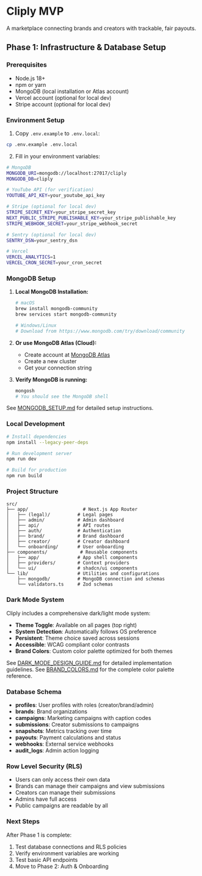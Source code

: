 # Cliply MVP

A marketplace connecting brands and creators with trackable, fair payouts.

## Phase 1: Infrastructure & Database Setup

### Prerequisites
- Node.js 18+
- npm or yarn
- MongoDB (local installation or Atlas account)
- Vercel account (optional for local dev)
- Stripe account (optional for local dev)

### Environment Setup

1. Copy `.env.example` to `.env.local`:
```bash
cp .env.example .env.local
```

2. Fill in your environment variables:
```bash
# MongoDB
MONGODB_URI=mongodb://localhost:27017/cliply
MONGODB_DB=cliply

# YouTube API (for verification)
YOUTUBE_API_KEY=your_youtube_api_key

# Stripe (optional for local dev)
STRIPE_SECRET_KEY=your_stripe_secret_key
NEXT_PUBLIC_STRIPE_PUBLISHABLE_KEY=your_stripe_publishable_key
STRIPE_WEBHOOK_SECRET=your_stripe_webhook_secret

# Sentry (optional for local dev)
SENTRY_DSN=your_sentry_dsn

# Vercel
VERCEL_ANALYTICS=1
VERCEL_CRON_SECRET=your_cron_secret
```

### MongoDB Setup
1. **Local MongoDB Installation:**
   ```bash
   # macOS
   brew install mongodb-community
   brew services start mongodb-community
   
   # Windows/Linux
   # Download from https://www.mongodb.com/try/download/community
   ```

2. **Or use MongoDB Atlas (Cloud):**
   - Create account at [MongoDB Atlas](https://www.mongodb.com/atlas)
   - Create a new cluster
   - Get your connection string

3. **Verify MongoDB is running:**
   ```bash
   mongosh
   # You should see the MongoDB shell
   ```

See [MONGODB_SETUP.md](./MONGODB_SETUP.md) for detailed setup instructions.

### Local Development

```bash
# Install dependencies
npm install --legacy-peer-deps

# Run development server
npm run dev

# Build for production
npm run build
```

### Project Structure
```
src/
├── app/                    # Next.js App Router
│   ├── (legal)/          # Legal pages
│   ├── admin/            # Admin dashboard
│   ├── api/              # API routes
│   ├── auth/             # Authentication
│   ├── brand/            # Brand dashboard
│   ├── creator/          # Creator dashboard
│   └── onboarding/       # User onboarding
├── components/            # Reusable components
│   ├── app/              # App shell components
│   ├── providers/        # Context providers
│   └── ui/               # shadcn/ui components
└── lib/                  # Utilities and configurations
    ├── mongodb/          # MongoDB connection and schemas
    └── validators.ts     # Zod schemas
```

### Dark Mode System
Cliply includes a comprehensive dark/light mode system:
- **Theme Toggle**: Available on all pages (top right)
- **System Detection**: Automatically follows OS preference
- **Persistent**: Theme choice saved across sessions
- **Accessible**: WCAG compliant color contrasts
- **Brand Colors**: Custom color palette optimized for both themes

See [DARK_MODE_DESIGN_GUIDE.md](./DARK_MODE_DESIGN_GUIDE.md) for detailed implementation guidelines.
See [BRAND_COLORS.md](./BRAND_COLORS.md) for the complete color palette reference.

### Database Schema
- **profiles**: User profiles with roles (creator/brand/admin)
- **brands**: Brand organizations
- **campaigns**: Marketing campaigns with caption codes
- **submissions**: Creator submissions to campaigns
- **snapshots**: Metrics tracking over time
- **payouts**: Payment calculations and status
- **webhooks**: External service webhooks
- **audit_logs**: Admin action logging

### Row Level Security (RLS)
- Users can only access their own data
- Brands can manage their campaigns and view submissions
- Creators can manage their submissions
- Admins have full access
- Public campaigns are readable by all

### Next Steps
After Phase 1 is complete:
1. Test database connections and RLS policies
2. Verify environment variables are working
3. Test basic API endpoints
4. Move to Phase 2: Auth & Onboarding
